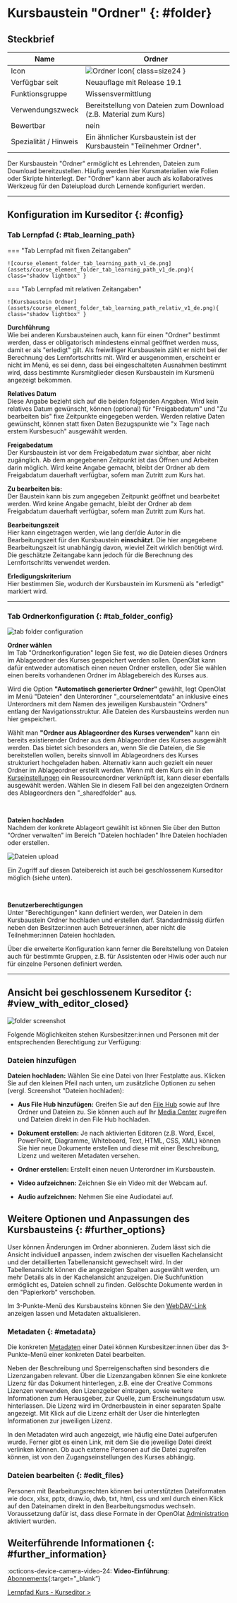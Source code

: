 # Kursbaustein "Ordner" {: #folder}

## Steckbrief

Name | Ordner
---------|----------
Icon | ![Ordner Icon](assets/folder.png){ class=size24  }
Verfügbar seit | Neuauflage mit Release 19.1
Funktionsgruppe | Wissensvermittlung
Verwendungszweck | Bereitstellung von Dateien zum Download (z.B. Material zum Kurs)
Bewertbar | nein
Spezialität / Hinweis | Ein ähnlicher Kursbaustein ist der Kursbaustein "Teilnehmer Ordner". 


Der Kursbaustein "Ordner" ermöglicht es Lehrenden, Dateien zum Download bereitzustellen. Häufig werden hier Kursmaterialien wie Folien oder Skripte hinterlegt. Der "Ordner" kann aber auch als kollaboratives Werkzeug für den Dateiupload durch Lernende konfiguriert werden.

---

## Konfiguration im Kurseditor {: #config}

### Tab Lernpfad {: #tab_learning_path}

=== "Tab Lernpfad mit fixen Zeitangaben"
    
    ![course_element_folder_tab_learning_path_v1_de.png](assets/course_element_folder_tab_learning_path_v1_de.png){ class="shadow lightbox" }


=== "Tab Lernpfad mit relativen Zeitangaben"

    ![Kursbaustein Ordner](assets/course_element_folder_tab_learning_path_relativ_v1_de.png){ class="shadow lightbox" } 



**Durchführung**<br>
Wie bei anderen Kursbausteinen auch, kann für einen "Ordner" bestimmt werden, dass er obligatorisch mindestens einmal geöffnet werden muss, damit er als "erledigt" gilt. 
Als freiwilliger Kursbaustein zählt er nicht bei der Berechnung des Lernfortschritts mit.
Wird er ausgenommen, erscheint er nicht im Menü, es sei denn, dass bei eingeschalteten Ausnahmen bestimmt wird, dass bestimmte Kursmitglieder diesen Kursbaustein im Kursmenü angezeigt bekommen.


**Relatives Datum**<br>
Diese Angabe bezieht sich auf die beiden folgenden Angaben. Wird kein relatives Datum gewünscht, können (optional) für "Freigabedatum" und "Zu bearbeiten bis" fixe Zeitpunkte eingegeben werden. Werden relative Daten gewünscht, können statt fixen Daten Bezugspunkte wie "x Tage nach erstem Kursbesuch" ausgewählt werden.


**Freigabedatum**<br>
Der Kursbaustein ist vor dem Freigabedatum zwar sichtbar, aber nicht zugänglich. Ab dem angegebenen Zeitpunkt ist das Öffnen und Arbeiten darin möglich. Wird keine Angabe gemacht, bleibt der Ordner ab dem Freigabdatum dauerhaft verfügbar, sofern man Zutritt zum Kurs hat.


**Zu bearbeiten bis:**<br>
Der Baustein kann bis zum angegeben Zeitpunkt geöffnet und bearbeitet werden. 
Wird keine Angabe gemacht, bleibt der Ordner ab dem Freigabdatum dauerhaft verfügbar, sofern man Zutritt zum Kurs hat. 


**Bearbeitungszeit**<br>
Hier kann eingetragen werden, wie lang der/die Autor:in die Bearbeitungszeit für den Kursbaustein **einschätzt**. Die hier angegebene Bearbeitungszeit ist unabhängig davon, wieviel Zeit wirklich benötigt wird. Die geschätzte Zeitangabe kann jedoch für die Berechnung des Lernfortschritts verwendet werden.


**Erledigungskriterium**<br>
Hier bestimmen Sie, wodurch der Kursbaustein im Kursmenü als "erledigt" markiert wird.

---

### Tab Ordnerkonfiguration {: #tab_folder_config}

![tab folder configuration](assets/KB_Ordner_16.png)


**Ordner wählen**<br>
Im Tab "Ordnerkonfiguration" legen Sie fest, *wo* die Dateien dieses Ordners im Ablageordner des Kurses gespeichert werden sollen. OpenOlat kann dafür entweder automatisch einen neuen Ordner erstellen, oder Sie wählen einen bereits vorhandenen Ordner im Ablagebereich des Kurses aus.

Wird die Option **"Automatisch generierter Ordner"** gewählt, legt OpenOlat im Menü "Dateien" den Unterordner "_courselementdata" an inklusive eines Unterordners mit dem Namen des jeweiligen Kursbaustein "Ordners" entlang der Navigationsstruktur. Alle Dateien des Kursbausteins werden nun hier gespeichert.

Wählt man **"Ordner aus Ablageordner des Kurses verwenden"** kann ein bereits existierender Ordner aus dem Ablageordner des Kurses ausgewählt werden. Das bietet sich besonders an, wenn Sie die Dateien, die Sie bereitstellen wollen, bereits sinnvoll im Ablageordners des Kurses strukturiert hochgeladen haben. Alternativ kann auch gezielt ein neuer Ordner im Ablageordner erstellt werden. Wenn mit dem Kurs ein in den [Kurseinstellungen](../learningresources/Course_Settings.de.md) ein Ressourcenordner verknüpft ist, kann dieser ebenfalls ausgewählt werden. Wählen Sie in diesem Fall bei den angezeigten Ordnern des Ablageordners den "_sharedfolder" aus.

<br>

**Dateien hochladen**<br>
Nachdem der konkrete Ablageort gewählt ist können Sie über den Button "Ordner verwalten" im Bereich "Dateien hochladen" Ihre Dateien hochladen oder erstellen. 

![Dateien upload](assets/KB_Ordner_Datei_upload.png )

Ein Zugriff auf diesen Dateibereich ist auch bei geschlossenem Kurseditor möglich (siehe unten).

<br>

**Benutzerberechtigungen**<br>
Unter "Berechtigungen" kann definiert werden, wer Dateien in dem Kursbaustein Ordner hochladen und erstellen darf. Standardmässig dürfen neben den Besitzer:innen auch Betreuer:innen, aber nicht die Teilnehmer:innen Dateien hochladen.

Über die erweiterte Konfiguration kann ferner die Bereitstellung von Dateien auch für bestimmte Gruppen, z.B. für Assistenten oder Hiwis oder auch nur für einzelne Personen definiert werden. 

---

## Ansicht bei geschlossenem Kurseditor {: #view_with_editor_closed}

![folder screenshot](assets/Kursbasutein_Ordner_191a.jpg)

Folgende Möglichkeiten stehen Kursbesitzer:innen und Personen mit der entsprechenden Berechtigung zur Verfügung:

### Dateien hinzufügen

**Dateien hochladen:** Wählen Sie eine Datei von Ihrer Festplatte aus. Klicken Sie auf den kleinen Pfeil nach unten, um zusätzliche Optionen zu sehen (vergl. Screenshot "Dateien hochladen):

 * **Aus File Hub hinzufügen:** Greifen Sie auf den [File Hub](../personal_menu/File_Hub.de.md) sowie auf Ihre Ordner und Dateien zu. Sie können auch auf Ihr [Media Center](../personal_menu/Media_Center.de.md) zugreifen und Dateien direkt in den File Hub hochladen.
  
* **Dokument erstellen:** Je nach aktivierten Editoren (z.B. Word, Excel, PowerPoint, Diagramme, Whiteboard, Text, HTML, CSS, XML) können Sie hier neue Dokumente erstellen und diese mit einer Beschreibung, Lizenz und weiteren Metadaten versehen.
  
* **Ordner erstellen:** Erstellt einen neuen Unterordner im Kursbaustein.
  
* **Video aufzeichnen:** Zeichnen Sie ein Video mit der Webcam auf.
  
* **Audio aufzeichnen:** Nehmen Sie eine Audiodatei auf.


## Weitere Optionen und Anpassungen des Kursbausteins {: #further_options}

User können Änderungen im Ordner abonnieren. Zudem lässt sich die Ansicht individuell anpassen, indem zwischen der visuellen Kachelansicht und der detaillierten Tabellenansicht gewechselt wird. In der Tabellenansicht können die angezeigten Spalten ausgewählt werden, um mehr Details als in der Kachelansicht anzuzeigen. Die Suchfunktion ermöglicht es, Dateien schnell zu finden. Gelöschte Dokumente werden in den "Papierkorb" verschoben.

Im 3-Punkte-Menü des Kursbausteins können Sie den [WebDAV-Link](../basic_concepts/Using_WebDAV.de.md) anzeigen lassen und Metadaten aktualisieren. 


### Metadaten {: #metadata}

Die konkreten [Metadaten](../basic_concepts/Full_Text_Search.de.md#metadata) einer Datei können Kursbesitzer:innen über das 3-Punkte-Menü einer konkreten Datei bearbeiten. 

Neben der Beschreibung und Sperreigenschaften sind besonders die Lizenzangaben relevant. Über die Lizenzangaben können Sie eine konkrete Lizenz für das Dokument hinterlegen, z.B. eine der Creative Commons Lizenzen verwenden, den Lizenzgeber eintragen, sowie weitere Informationen zum Herausgeber, zur Quelle, zum Erscheinungsdatum usw. hinterlassen. Die Lizenz wird im Ordnerbaustein in einer separaten Spalte angezeigt. Mit Klick auf die Lizenz erhält der User die hinterlegten Informationen zur jeweiligen Lizenz.

In den Metadaten wird auch angezeigt, wie häufig eine Datei aufgerufen wurde. Ferner gibt es einen Link, mit dem Sie die jeweilige Datei direkt verlinken können. Ob auch externe Personen auf die Datei zugreifen können, ist von den Zugangseinstellungen des Kurses abhängig.


### Dateien bearbeiten {: #edit_files}

Personen mit Bearbeitungsrechten können bei unterstützten Dateiformaten wie docx, xlsx, pptx, draw.io, dwb, txt, html, css und xml durch einen Klick auf den Dateinamen direkt in den Bearbeitungsmodus wechseln. Voraussetzung dafür ist, dass diese Formate in der OpenOlat [Administration](../../manual_admin/administration/External_Tools_-_Administration.de.md) aktiviert wurden.


## Weiterführende Informationen {: #further_information}

:octicons-device-camera-video-24: **Video-Einführung**: [Abonnements](<https://www.youtube.com/embed/h9gOqt7TR7Q>){:target="_blank”}

[Lernpfad Kurs - Kurseditor >](../../manual_user/learningresources/Learning_path_course_Course_editor.de.md)<br>

